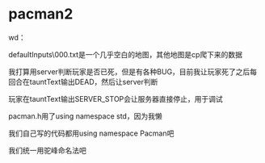 # pacman2

wd：

defaultInputs\\000.txt是一个几乎空白的地图，其他地图是cp爬下来的数据

我打算用server判断玩家是否已死，但是有各种BUG，目前我让玩家死了之后每回合在tauntText输出DEAD，然后让server判断

玩家在tauntText输出SERVER_STOP会让服务器直接停止，用于调试

pacman.h用了using namespace std，因为我懒

我们自己写的代码都用using namespace Pacman吧

我们统一用驼峰命名法吧

